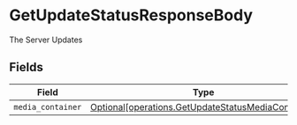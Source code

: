 # GetUpdateStatusResponseBody

The Server Updates


## Fields

| Field                                                                                                          | Type                                                                                                           | Required                                                                                                       | Description                                                                                                    |
| -------------------------------------------------------------------------------------------------------------- | -------------------------------------------------------------------------------------------------------------- | -------------------------------------------------------------------------------------------------------------- | -------------------------------------------------------------------------------------------------------------- |
| `media_container`                                                                                              | [Optional[operations.GetUpdateStatusMediaContainer]](../../models/operations/getupdatestatusmediacontainer.md) | :heavy_minus_sign:                                                                                             | N/A                                                                                                            |